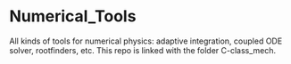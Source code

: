 # Numerical_Tools
All kinds of tools for numerical physics: adaptive integration, coupled ODE solver, rootfinders, etc.
This repo is linked with the folder C-class_mech.
